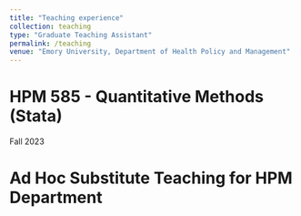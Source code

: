 ```yaml
---
title: "Teaching experience"
collection: teaching
type: "Graduate Teaching Assistant"
permalink: /teaching
venue: "Emory University, Department of Health Policy and Management"
---
```


HPM 585 - Quantitative Methods (Stata)
======
Fall 2023

Ad Hoc Substitute Teaching for HPM Department
======

